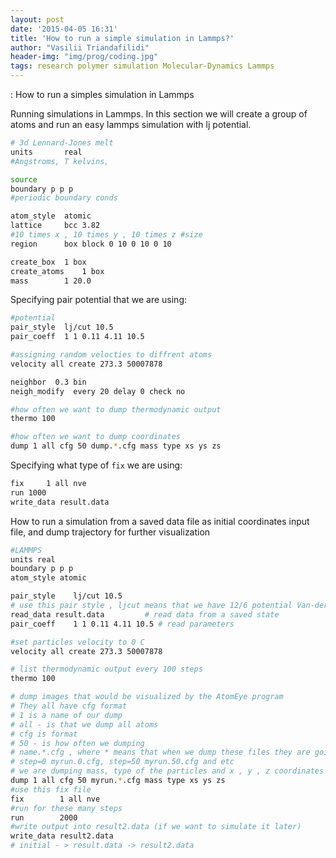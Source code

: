 ```yaml
---
layout: post
date: '2015-04-05 16:31'
title: 'How to run a simple simulation in Lammps?'
author: "Vasilii Triandafilidi"
header-img: "img/prog/coding.jpg"
tags: research polymer simulation Molecular-Dynamics Lammps
---
```


:   How to run a simples simulation in Lammps

Running simulations in Lammps. In this section we will create a group of
atoms and run an easy lammps simulation with lj potential.

```bash
# 3d Lennard-Jones melt
units       real
#Angstroms, T kelvins,
```

```bash
source
boundary p p p
#periodic boundary conds

atom_style  atomic
lattice     bcc 3.82
#10 times x , 10 times y , 10 times z #size
region      box block 0 10 0 10 0 10

create_box  1 box
create_atoms    1 box
mass        1 20.0
```

Specifying pair potential that we are using:

```bash
#potential
pair_style  lj/cut 10.5
pair_coeff  1 1 0.11 4.11 10.5
```

```bash
#assigning random velocties to diffrent atoms
velocity all create 273.3 50007878

neighbor  0.3 bin
neigh_modify  every 20 delay 0 check no

#how often we want to dump thermodynamic output
thermo 100

#how often we want to dump coordinates
dump 1 all cfg 50 dump.*.cfg mass type xs ys zs
```

Specifying what type of `fix` we are using:

```bash
fix     1 all nve
run 1000
write_data result.data
```

How to run a simulation from a saved data file as initial coordinates
input file, and dump trajectory for further visualization

```bash
#LAMMPS
units real
boundary p p p
atom_style atomic

pair_style    lj/cut 10.5
# use this pair style , ljcut means that we have 12/6 potential Van-der-Vaals, and 10.5 is its cutoff
read_data result.data         # read data from a saved state
pair_coeff    1 1 0.11 4.11 10.5 # read parameters

#set particles velocity to 0 C
velocity all create 273.3 50007878

# list thermodynamic output every 100 steps
thermo 100

# dump images that would be visualized by the AtomEye program
# They all have cfg format
# 1 is a name of our dump
# all - is that we dump all atoms
# cfg is format
# 50 - is how often we dumping
# name.*.cfg , where * means that when we dump these files they are going to be saved in this format
# step=0 myrun.0.cfg, step=50 myrun.50.cfg and etc
# we are dumping mass, type of the particles and x , y , z coordinates
dump 1 all cfg 50 myrun.*.cfg mass type xs ys zs
#use this fix file
fix        1 all nve
#run for these many steps
run        2000
#write output into result2.data (if we want to simulate it later)
write_data result2.data
# initial - > result.data -> result2.data
```

